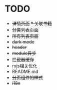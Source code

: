 # TODO

* ~~详情页面~~
  ~~* 关联书籍~~
* ~~分类列表页面~~
* ~~所有列表页面~~
* ~~dark mode~~
* ~~header~~
* ~~module异步~~
* ~~拦截器缓存~~
* rxjs相关优化
* README.md
* ~~分页组件的样式~~
* ~~i18n~~
